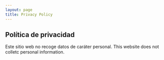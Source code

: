 ```yaml
---
layout: page
title: Privacy Policy
---
```

<div class="col-lg-12 text-center">
	<h2 class="section-heading text-uppercase">Política de privacidad</h2>
</div>

Este sitio web no recoge datos de caráter personal.
This website does not colletc personal information.

